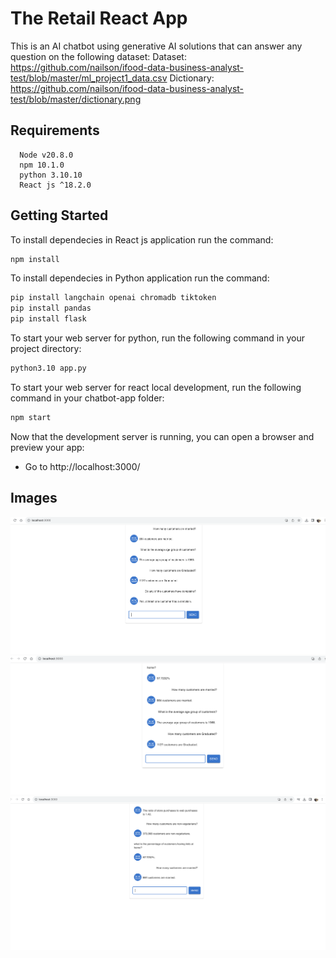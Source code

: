 # The Retail React App

This is an AI chatbot using generative AI solutions that can answer any question on the following dataset:
Dataset: https://github.com/nailson/ifood-data-business-analyst-test/blob/master/ml_project1_data.csv
Dictionary: https://github.com/nailson/ifood-data-business-analyst-test/blob/master/dictionary.png

## Requirements

```
  Node v20.8.0
  npm 10.1.0
  python 3.10.10
  React js ^18.2.0
```

## Getting Started

To install dependecies in React js application run the command:

```bash
npm install
```

To install dependecies in Python application run the command:

```bash
pip install langchain openai chromadb tiktoken
pip install pandas
pip install flask
```

To start your web server for python, run the following command in your project directory:

```bash
python3.10 app.py 
```

To start your web server for react local development, run the following command in your chatbot-app folder:

```bash
npm start
```

Now that the development server is running, you can open a browser and preview your app:

-   Go to http://localhost:3000/

## Images

![Screenshot](chatbot_1.png)
![Screenshot](chatbot_2.png)
![Screenshot](chatbot_3.png)



